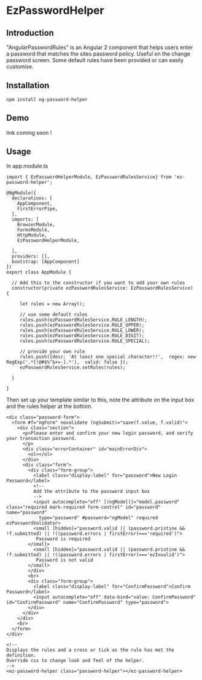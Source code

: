 # EzPasswordHelper

## Introduction

"AngularPasswordRules" is an Angular 2 component that helps users enter a password 
that matches the sites password policy. Useful on the change password screen. Some default
rules have been provided or can easily customise.

## Installation

```
npm install ng-password-helper
```

## Demo

link coming soon ! 

## Usage

In app.module.ts

```
import { EzPasswordHelperModule, EzPasswordRulesService} from 'ez-password-helper';

@NgModule({
  declarations: [
    AppComponent,
    FirstErrorPipe,
  ],
  imports: [
    BrowserModule,
    FormsModule,
    HttpModule,
    EzPasswordHelperModule,

  ],
  providers: [],
  bootstrap: [AppComponent]
})
export class AppModule {

  // Add this to the constructor if you want to add your own rules
  constructor(private ezPasswordRulesService: EzPasswordRulesService) {
      
     let rules = new Array();

     // use some default rules
     rules.push(ezPasswordRulesService.RULE_LENGTH);
     rules.push(ezPasswordRulesService.RULE_UPPER);
     rules.push(ezPasswordRulesService.RULE_LOWER);
     rules.push(ezPasswordRulesService.RULE_DIGIT);
     rules.push(ezPasswordRulesService.RULE_SPECIAL); 

     // provide your own rule
     rules.push({desc: 'At least one special character!!',  regex: new RegExp('.*[!@#$%^&+=-].*'),  valid: false });
     ezPasswordRulesService.setRules(rules);
     
  }

}

```

Then set up your template similar to this, note the attribute on the input box
and the rules helper at the bottom.

```
<div class="password-form">
  <form #f="ngForm" novalidate (ngSubmit)="save(f.value, f.valid)">
    <div class="section">
      <p>Please enter and confirm your new login password, and verify your transaction password.
      </p>
      <div class="errorContainer" id="mainErrorDiv">
        <ol></ol>
      </div>
      <div class="form">
        <div class="form-group">
          <label class="display-label" for="password">New Login Password</label>
          <!--
          Add the attribute to the password input box 
          -->
          <input autocomplete="off" [(ngModel)]="model.password" class="required mark-required form-control" id="password" name="password"
            type="password" #password="ngModel" required ezPasswordValidator>
          <small [hidden]="password.valid || (password.pristine && !f.submitted) || !((password.errors | firstError)==='required')">
           Password is required
        </small>
          <small [hidden]="password.valid || (password.pristine && !f.submitted) || !((password.errors | firstError)==='ezInvalid')">
           Password is not valid
        </small>
        </div>
        <br>
        <div class="form-group">
          <label class="display-label" for="ConfirmPassword">Confirm Password</label>
          <input autocomplete="off" data-bind="value: ConfirmPassword" id="ConfirmPassword" name="ConfirmPassword" type="password">
        </div>
      </div>
    </div>
    <br>
  </form>
</div>

<!--
Displays the rules and a cross or tick as the rule has met the definition.
Override css to change look and feel of the helper.
-->
<ez-password-helper class="password-helper"></ez-password-helper>

```
